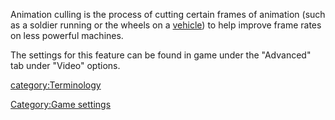 Animation culling is the process of cutting certain frames of animation
(such as a soldier running or the wheels on a
[vehicle](/vehicle "wikilink")) to help improve frame rates on less
powerful machines.

The settings for this feature can be found in game under the "Advanced"
tab under "Video" options.

[category:Terminology](/category:Terminology "wikilink")

[Category:Game settings](/Category:Game_settings "wikilink")
